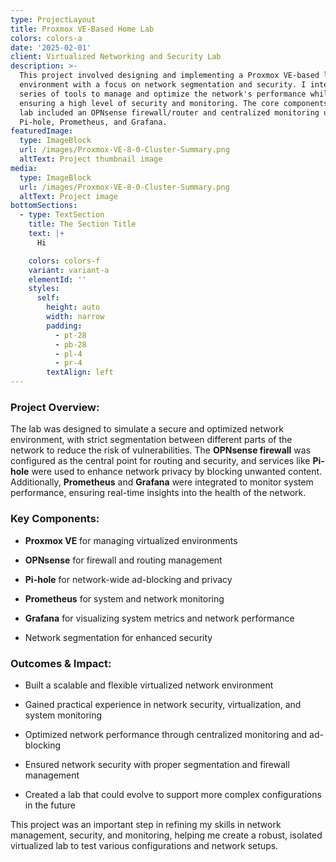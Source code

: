 ```yaml
---
type: ProjectLayout
title: Proxmox VE-Based Home Lab
colors: colors-a
date: '2025-02-01'
client: Virtualized Networking and Security Lab
description: >-
  This project involved designing and implementing a Proxmox VE-based lab
  environment with a focus on network segmentation and security. I integrated a
  series of tools to manage and optimize the network's performance while
  ensuring a high level of security and monitoring. The core components of the
  lab included an OPNsense firewall/router and centralized monitoring using
  Pi-hole, Prometheus, and Grafana.
featuredImage:
  type: ImageBlock
  url: /images/Proxmox-VE-8-0-Cluster-Summary.png
  altText: Project thumbnail image
media:
  type: ImageBlock
  url: /images/Proxmox-VE-8-0-Cluster-Summary.png
  altText: Project image
bottomSections:
  - type: TextSection
    title: The Section Title
    text: |+
      Hi

    colors: colors-f
    variant: variant-a
    elementId: ''
    styles:
      self:
        height: auto
        width: narrow
        padding:
          - pt-28
          - pb-28
          - pl-4
          - pr-4
        textAlign: left
---
```

### **Project Overview:**

The lab was designed to simulate a secure and optimized network environment, with strict segmentation between different parts of the network to reduce the risk of vulnerabilities. The **OPNsense firewall** was configured as the central point for routing and security, and services like **Pi-hole** were used to enhance network privacy by blocking unwanted content. Additionally, **Prometheus** and **Grafana** were integrated to monitor system performance, ensuring real-time insights into the health of the network.

### **Key Components:**

*   **Proxmox VE** for managing virtualized environments

*   **OPNsense** for firewall and routing management

*   **Pi-hole** for network-wide ad-blocking and privacy

*   **Prometheus** for system and network monitoring

*   **Grafana** for visualizing system metrics and network performance

*   Network segmentation for enhanced security

### **Outcomes & Impact:**

*   Built a scalable and flexible virtualized network environment

*   Gained practical experience in network security, virtualization, and system monitoring

*   Optimized network performance through centralized monitoring and ad-blocking

*   Ensured network security with proper segmentation and firewall management

*   Created a lab that could evolve to support more complex configurations in the future

This project was an important step in refining my skills in network management, security, and monitoring, helping me create a robust, isolated virtualized lab to test various configurations and network setups.
